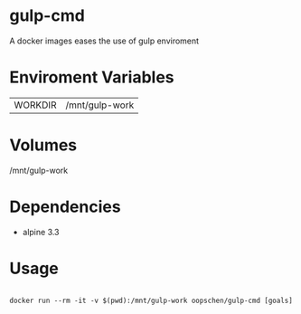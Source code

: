 # gulp-cmd
A docker images eases the use of gulp enviroment

# Enviroment Variables
<table>
  <tr>
    <td>WORKDIR</td>
    <td>/mnt/gulp-work</td>
  </tr>
</table>

# Volumes
/mnt/gulp-work

# Dependencies

* alpine 3.3

# Usage
<code>
docker run --rm -it -v $(pwd):/mnt/gulp-work oopschen/gulp-cmd [goals]
</code>
